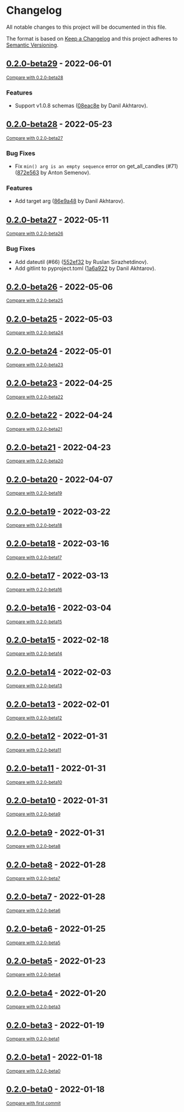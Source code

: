 # Changelog
All notable changes to this project will be documented in this file.

The format is based on [Keep a Changelog](http://keepachangelog.com/en/1.0.0/)
and this project adheres to [Semantic Versioning](http://semver.org/spec/v2.0.0.html).

## [0.2.0-beta29](https://github.com/tinkoff/invest-python/releases/tag/0.2.0-beta29) - 2022-06-01

<small>[Compare with 0.2.0-beta28](https://github.com/tinkoff/invest-python/compare/0.2.0-beta28...0.2.0-beta29)</small>

### Features
- Support v1.0.8 schemas ([08eac8e](https://github.com/tinkoff/invest-python/commit/08eac8e950c00fdb0dcd3703944beff4c07064f5) by Danil Akhtarov).


## [0.2.0-beta28](https://github.com/tinkoff/invest-python/releases/tag/0.2.0-beta28) - 2022-05-23

<small>[Compare with 0.2.0-beta27](https://github.com/tinkoff/invest-python/compare/0.2.0-beta27...0.2.0-beta28)</small>

### Bug Fixes
- Fix `min() arg is an empty sequence` error on get_all_candles (#71) ([872e563](https://github.com/tinkoff/invest-python/commit/872e56358fd69734629820c56e8b536ef51b707e) by Anton Semenov).

### Features
- Add target arg ([86e9a48](https://github.com/tinkoff/invest-python/commit/86e9a4828c99e2a7eaf23ca614b0e905d76e1eaa) by Danil Akhtarov).


## [0.2.0-beta27](https://github.com/tinkoff/invest-python/releases/tag/0.2.0-beta27) - 2022-05-11

<small>[Compare with 0.2.0-beta26](https://github.com/tinkoff/invest-python/compare/0.2.0-beta26...0.2.0-beta27)</small>

### Bug Fixes
- Add dateutil (#66) ([552ef32](https://github.com/tinkoff/invest-python/commit/552ef320e102e67bfb9276f48d544c8542b38a5f) by Ruslan Sirazhetdinov).
- Add gitlint to pyproject.toml ([1a6a922](https://github.com/tinkoff/invest-python/commit/1a6a9221038f59922c7da98773a2eafa1f772f31) by Danil Akhtarov).


## [0.2.0-beta26](https://github.com/tinkoff/invest-python/releases/tag/0.2.0-beta26) - 2022-05-06

<small>[Compare with 0.2.0-beta25](https://github.com/tinkoff/invest-python/compare/0.2.0-beta25...0.2.0-beta26)</small>


## [0.2.0-beta25](https://github.com/tinkoff/invest-python/releases/tag/0.2.0-beta25) - 2022-05-03

<small>[Compare with 0.2.0-beta24](https://github.com/tinkoff/invest-python/compare/0.2.0-beta24...0.2.0-beta25)</small>


## [0.2.0-beta24](https://github.com/tinkoff/invest-python/releases/tag/0.2.0-beta24) - 2022-05-01

<small>[Compare with 0.2.0-beta23](https://github.com/tinkoff/invest-python/compare/0.2.0-beta23...0.2.0-beta24)</small>


## [0.2.0-beta23](https://github.com/tinkoff/invest-python/releases/tag/0.2.0-beta23) - 2022-04-25

<small>[Compare with 0.2.0-beta22](https://github.com/tinkoff/invest-python/compare/0.2.0-beta22...0.2.0-beta23)</small>


## [0.2.0-beta22](https://github.com/tinkoff/invest-python/releases/tag/0.2.0-beta22) - 2022-04-24

<small>[Compare with 0.2.0-beta21](https://github.com/tinkoff/invest-python/compare/0.2.0-beta21...0.2.0-beta22)</small>


## [0.2.0-beta21](https://github.com/tinkoff/invest-python/releases/tag/0.2.0-beta21) - 2022-04-23

<small>[Compare with 0.2.0-beta20](https://github.com/tinkoff/invest-python/compare/0.2.0-beta20...0.2.0-beta21)</small>


## [0.2.0-beta20](https://github.com/tinkoff/invest-python/releases/tag/0.2.0-beta20) - 2022-04-07

<small>[Compare with 0.2.0-beta19](https://github.com/tinkoff/invest-python/compare/0.2.0-beta19...0.2.0-beta20)</small>


## [0.2.0-beta19](https://github.com/tinkoff/invest-python/releases/tag/0.2.0-beta19) - 2022-03-22

<small>[Compare with 0.2.0-beta18](https://github.com/tinkoff/invest-python/compare/0.2.0-beta18...0.2.0-beta19)</small>


## [0.2.0-beta18](https://github.com/tinkoff/invest-python/releases/tag/0.2.0-beta18) - 2022-03-16

<small>[Compare with 0.2.0-beta17](https://github.com/tinkoff/invest-python/compare/0.2.0-beta17...0.2.0-beta18)</small>


## [0.2.0-beta17](https://github.com/tinkoff/invest-python/releases/tag/0.2.0-beta17) - 2022-03-13

<small>[Compare with 0.2.0-beta16](https://github.com/tinkoff/invest-python/compare/0.2.0-beta16...0.2.0-beta17)</small>


## [0.2.0-beta16](https://github.com/tinkoff/invest-python/releases/tag/0.2.0-beta16) - 2022-03-04

<small>[Compare with 0.2.0-beta15](https://github.com/tinkoff/invest-python/compare/0.2.0-beta15...0.2.0-beta16)</small>


## [0.2.0-beta15](https://github.com/tinkoff/invest-python/releases/tag/0.2.0-beta15) - 2022-02-18

<small>[Compare with 0.2.0-beta14](https://github.com/tinkoff/invest-python/compare/0.2.0-beta14...0.2.0-beta15)</small>


## [0.2.0-beta14](https://github.com/tinkoff/invest-python/releases/tag/0.2.0-beta14) - 2022-02-03

<small>[Compare with 0.2.0-beta13](https://github.com/tinkoff/invest-python/compare/0.2.0-beta13...0.2.0-beta14)</small>


## [0.2.0-beta13](https://github.com/tinkoff/invest-python/releases/tag/0.2.0-beta13) - 2022-02-01

<small>[Compare with 0.2.0-beta12](https://github.com/tinkoff/invest-python/compare/0.2.0-beta12...0.2.0-beta13)</small>


## [0.2.0-beta12](https://github.com/tinkoff/invest-python/releases/tag/0.2.0-beta12) - 2022-01-31

<small>[Compare with 0.2.0-beta11](https://github.com/tinkoff/invest-python/compare/0.2.0-beta11...0.2.0-beta12)</small>


## [0.2.0-beta11](https://github.com/tinkoff/invest-python/releases/tag/0.2.0-beta11) - 2022-01-31

<small>[Compare with 0.2.0-beta10](https://github.com/tinkoff/invest-python/compare/0.2.0-beta10...0.2.0-beta11)</small>


## [0.2.0-beta10](https://github.com/tinkoff/invest-python/releases/tag/0.2.0-beta10) - 2022-01-31

<small>[Compare with 0.2.0-beta9](https://github.com/tinkoff/invest-python/compare/0.2.0-beta9...0.2.0-beta10)</small>


## [0.2.0-beta9](https://github.com/tinkoff/invest-python/releases/tag/0.2.0-beta9) - 2022-01-31

<small>[Compare with 0.2.0-beta8](https://github.com/tinkoff/invest-python/compare/0.2.0-beta8...0.2.0-beta9)</small>


## [0.2.0-beta8](https://github.com/tinkoff/invest-python/releases/tag/0.2.0-beta8) - 2022-01-28

<small>[Compare with 0.2.0-beta7](https://github.com/tinkoff/invest-python/compare/0.2.0-beta7...0.2.0-beta8)</small>


## [0.2.0-beta7](https://github.com/tinkoff/invest-python/releases/tag/0.2.0-beta7) - 2022-01-28

<small>[Compare with 0.2.0-beta6](https://github.com/tinkoff/invest-python/compare/0.2.0-beta6...0.2.0-beta7)</small>


## [0.2.0-beta6](https://github.com/tinkoff/invest-python/releases/tag/0.2.0-beta6) - 2022-01-25

<small>[Compare with 0.2.0-beta5](https://github.com/tinkoff/invest-python/compare/0.2.0-beta5...0.2.0-beta6)</small>


## [0.2.0-beta5](https://github.com/tinkoff/invest-python/releases/tag/0.2.0-beta5) - 2022-01-23

<small>[Compare with 0.2.0-beta4](https://github.com/tinkoff/invest-python/compare/0.2.0-beta4...0.2.0-beta5)</small>


## [0.2.0-beta4](https://github.com/tinkoff/invest-python/releases/tag/0.2.0-beta4) - 2022-01-20

<small>[Compare with 0.2.0-beta3](https://github.com/tinkoff/invest-python/compare/0.2.0-beta3...0.2.0-beta4)</small>


## [0.2.0-beta3](https://github.com/tinkoff/invest-python/releases/tag/0.2.0-beta3) - 2022-01-19

<small>[Compare with 0.2.0-beta1](https://github.com/tinkoff/invest-python/compare/0.2.0-beta1...0.2.0-beta3)</small>


## [0.2.0-beta1](https://github.com/tinkoff/invest-python/releases/tag/0.2.0-beta1) - 2022-01-18

<small>[Compare with 0.2.0-beta0](https://github.com/tinkoff/invest-python/compare/0.2.0-beta0...0.2.0-beta1)</small>


## [0.2.0-beta0](https://github.com/tinkoff/invest-python/releases/tag/0.2.0-beta0) - 2022-01-18

<small>[Compare with first commit](https://github.com/tinkoff/invest-python/compare/dde96aeaf663a122a2a6e305ca8417058c7ca4af...0.2.0-beta0)</small>


